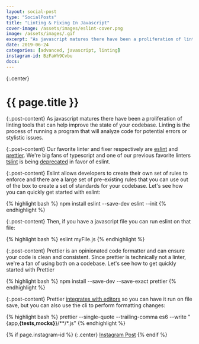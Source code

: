 ```yaml
---
layout: social-post
type: "SocialPosts"
title: "Linting & Fixing In Javascript"
cover-image: /assets/images/eslint-cover.png
image: /assets/images/.gif
excerpt: "As javascript matures there have been a proliferation of linting tools that can help improve the state of your codebase."
date: 2019-06-24
categories: [advanced, javascript, linting]
instagram-id: BzFaWh9Cvbu
docs: 
---
```

{:.center}
# {{ page.title }}

{:.post-content}
As javascript matures there have been a proliferation of linting tools that can help improve the state of your codebase. Linting is the process of running a program that will analyze code for potential errors or stylistic issues.

{:.post-content}
Our favorite linter and fixer respectively are <a href="https://eslint.org" target="_blank">eslint</a> and <a href="https://prettier.io/" target="_blank">prettier</a>.
We're big fans of typescript and one of our previous favorite linters <a href="https://palantir.github.io/tslint/" target="_blank">tslint</a>
is being <a href="https://medium.com/palantir/tslint-in-2019-1a144c2317a9" target="_blank">deprecated</a> in favor of eslint.

{:.post-content}
Eslint allows developers to create their own set of rules to enforce and there
are a large set of pre-existing rules that you can use out of the box to 
create a set of standards for your codebase. Let's see how you can quickly get
started with eslint:

{% highlight bash %}
npm install eslint --save-dev
eslint --init
{% endhighlight %}

{:.post-content}
Then, if you have a javascript file you can run eslint on that file:

{% highlight bash %}
eslint myFile.js
{% endhighlight %}

{:.post-content}
Prettier is an opinionated code formatter and can ensure your code is clean
and consistent. Since prettier is technically not a linter, we're a fan of using
both on a codebase. Let's see how to get quickly started with Prettier

{% highlight bash %}
npm install --save-dev --save-exact prettier
{% endhighlight %}

{:.post-content}
Prettier <a href="https://prettier.io/docs/en/editors.html" target="_blank">integrates with editors</a>
so you can have it run on file save, but you can also use the cli to perform
formatting changes:

{% highlight bash %}
prettier --single-quote --trailing-comma es6 --write "{app,__{tests,mocks}__}/**/*.js"
{% endhighlight %}

{% if page.instagram-id %}
{:.center}
<a class="insta-link" href="https://www.instagram.com/p/{{page.instagram-id}}" target="_blank">Instagram Post</a>
{% endif %}
